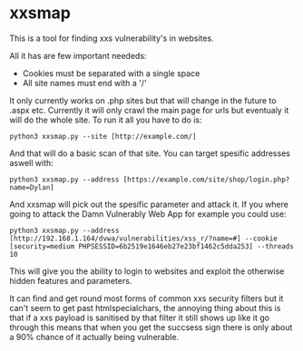 # xxsmap
This is a tool for finding xxs vulnerability's in websites.

All it has are few important neededs:

- Cookies must be separated with a single space
- All site names must end with a '/'

It only currently works on .php sites but that will change in the future to .aspx etc.
Currently it will only crawl the main page for urls but eventualy it will do the whole site.
To run it all you have to do is:
 
    python3 xxsmap.py --site [http://example.com/]
And that will do a basic scan of that site.
You can target spesific addresses aswell with:

    python3 xxsmap.py --address [https://example.com/site/shop/login.php?name=Dylan]
And xxsmap will pick out the spesific parameter and attack it.
If you where going to attack the Damn Vulnerably Web App for example you could use:

    python3 xxsmap.py --address [http://192.168.1.164/dvwa/vulnerabilities/xss_r/?name=#] --cookie [security=medium PHPSESSID=6b2519e1646eb27e23bf1462c5dda253] --threads 10
This will give you the ability to login to websites and exploit the otherwise hidden features and parameters.

It can find and get round most forms of common xxs security filters but it can't seem to get past htmlspecialchars,
the annoying thing about this is that if a xxs payload is sanitised by that filter it still shows up like it go through
this means that when you get the succsess sign there is only about a 90% chance of it actually being vulnerable.
